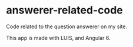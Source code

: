 # answerer-related-code
Code related to the question answerer on my site.

This app is made with LUIS, and Angular 6.